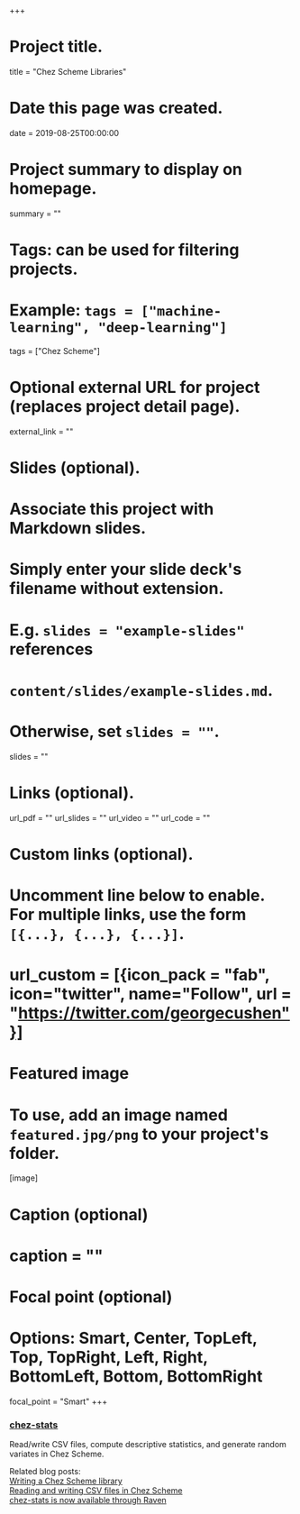 +++
# Project title.
title = "Chez Scheme Libraries"

# Date this page was created.
date = 2019-08-25T00:00:00

# Project summary to display on homepage.
summary = ""

# Tags: can be used for filtering projects.
# Example: `tags = ["machine-learning", "deep-learning"]`
tags = ["Chez Scheme"]

# Optional external URL for project (replaces project detail page).
external_link = ""

# Slides (optional).
#   Associate this project with Markdown slides.
#   Simply enter your slide deck's filename without extension.
#   E.g. `slides = "example-slides"` references 
#   `content/slides/example-slides.md`.
#   Otherwise, set `slides = ""`.
slides = ""

# Links (optional).
url_pdf = ""
url_slides = ""
url_video = ""
url_code = ""

# Custom links (optional).
#   Uncomment line below to enable. For multiple links, use the form `[{...}, {...}, {...}]`.
# url_custom = [{icon_pack = "fab", icon="twitter", name="Follow", url = "https://twitter.com/georgecushen"}]

# Featured image
# To use, add an image named `featured.jpg/png` to your project's folder. 
[image]
  # Caption (optional)
  # caption = ""
  
  # Focal point (optional)
  # Options: Smart, Center, TopLeft, Top, TopRight, Left, Right, BottomLeft, Bottom, BottomRight
  focal_point = "Smart"
+++

### [chez-stats](https://github.com/hinkelman/chez-stats)

Read/write CSV files, compute descriptive statistics, and generate random variates in Chez Scheme.

Related blog posts:  
[Writing a Chez Scheme library](/post/writing-chez-scheme-library/)  
[Reading and writing CSV files in Chez Scheme](/post/reading-writing-csv-files-chez-scheme/)  
[chez-stats is now available through Raven](/post/chez-stats-now-available-through-raven)


